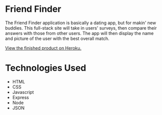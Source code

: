 # Friend Finder

The Friend Finder application is basically a dating app, but for makin' new buddies. This full-stack site will take in users' surveys, then compare their answers with those from other users. The app will then display the name and picture of the user with the best overall match.

<a href="https://#">View the finished product on Heroku.</a>

# Technologies Used

- HTML
- CSS
- Javascript
- Express
- Node
- JSON
